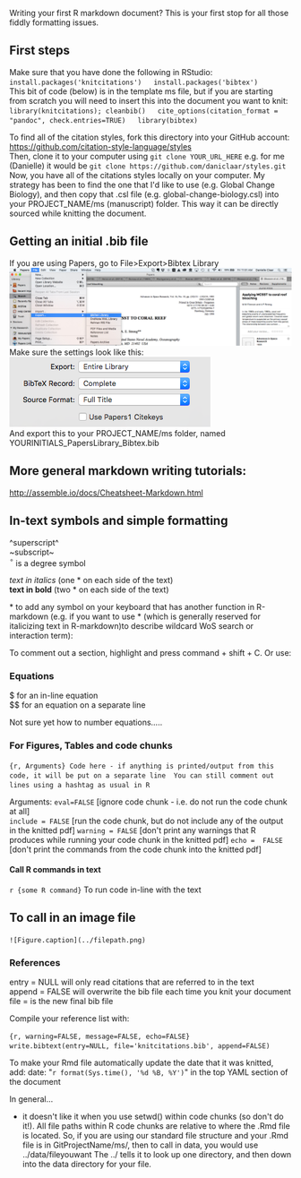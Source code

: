 
Writing your first R markdown document? This is your first stop for all those fiddly formatting issues.

## First steps  
Make sure that you have done the following in RStudio:  
`install.packages('knitcitations')  
install.packages('bibtex')`  
This bit of code (below) is in the template ms file, but if you are starting from scratch you will need to insert this into the document you want to knit:  
`library(knitcitations); cleanbib()  
cite_options(citation_format = "pandoc", check.entries=TRUE)  
library(bibtex)`  

To find all of the citation styles, fork this directory into your GitHub account:  
https://github.com/citation-style-language/styles  
Then, clone it to your computer using `git clone YOUR_URL_HERE` e.g. for me (Danielle) it would be `git clone https://github.com/daniclaar/styles.git`  
Now, you have all of the citations styles locally on your computer. My strategy has been to find the one that I'd like to use (e.g. Global Change Biology), and then copy that .csl file (e.g. global-change-biology.csl) into your PROJECT_NAME/ms (manuscript) folder. This way it can be directly sourced while knitting the document.  
  
## Getting an initial .bib file  
If you are using Papers, go to File>Export>Bibtex Library  
![Papers export](Papers_export.jpg)  
Make sure the settings look like this:  
![Papers export settings](Papers_export2.png)  
And export this to your PROJECT_NAME/ms folder, named YOURINITIALS_PapersLibrary_Bibtex.bib  
  
## More general markdown writing tutorials:

<http://assemble.io/docs/Cheatsheet-Markdown.html>

## In-text symbols and simple formatting

^superscript^  
~subscript~  
$^\circ$ is a degree symbol  

*text in italics* (one * on each side of the text)  
**text in bold** (two * on each side of the text)

\* to add any symbol on your keyboard that has another function in R-markdown (e.g. if you want to use * (which is generally reserved for italicizing text in R-markdown)to describe wildcard WoS search or interaction term): 

To comment out a section, highlight and press command + shift + C. Or use:  
<!--this comments out a section-->

### Equations

$ for an in-line equation  
$$ for an equation on a separate line  

Not sure yet how to number equations.....

### For Figures, Tables and code chunks

`{r, Arguments}
Code here - if anything is printed/output from this code, it will be put on a separate line 
You can still comment out lines using a hashtag as usual in R
`

Arguments:
`eval=FALSE` [ignore code chunk - i.e. do not run the code chunk at all]  
`include = FALSE`  [run the code chunk, but do not include any of the output in the knitted pdf]
`warning = FALSE` [don't print any warnings that R produces while running your code chunk in the knitted pdf]
`echo =  FALSE` [don't print the commands from the code chunk into the knitted pdf]

#### Call R commands in text

`r {some R command}` To run code in-line with the text


## To call in an image file

`![Figure.caption](../filepath.png)`

### References
entry = NULL will only read citations that are referred to in the text  
append = FALSE will overwrite the bib file each time you knit your document  
file = is the new final bib file    


Compile your reference list with:

`{r, warning=FALSE, message=FALSE, echo=FALSE}
write.bibtext(entry=NULL, file='knitcitations.bib', append=FALSE)
`

To make your Rmd file automatically update the date that it was knitted, add:
date: "`r format(Sys.time(), '%d %B, %Y')`" in the top YAML section of the document

In general...
- it doesn't like it when you use setwd() within code chunks (so don't do it!). All file paths within R code chunks are relative to where the .Rmd file is located. So, if you are using our standard file structure and your .Rmd file is in GitProjectName/ms/, then to call in data, you would use ../data/fileyouwant The ../ tells it to look up one directory, and then down into the data directory for your file. 
